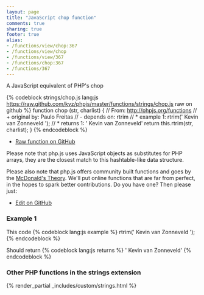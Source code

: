 ```yaml
---
layout: page
title: "JavaScript chop function"
comments: true
sharing: true
footer: true
alias:
- /functions/view/chop:367
- /functions/view/chop
- /functions/view/367
- /functions/chop:367
- /functions/367
---
```

<!-- Generated by Rakefile:build -->
A JavaScript equivalent of PHP's chop

{% codeblock strings/chop.js lang:js https://raw.github.com/kvz/phpjs/master/functions/strings/chop.js raw on github %}
function chop (str, charlist) {
  // From: http://phpjs.org/functions
  // +   original by: Paulo Freitas
  // -    depends on: rtrim
  // *     example 1: rtrim('    Kevin van Zonneveld    ');
  // *     returns 1: '    Kevin van Zonneveld'
  return this.rtrim(str, charlist);
}
{% endcodeblock %}

 - [Raw function on GitHub](https://github.com/kvz/phpjs/blob/master/functions/strings/chop.js)

Please note that php.js uses JavaScript objects as substitutes for PHP arrays, they are 
the closest match to this hashtable-like data structure. 

Please also note that php.js offers community built functions and goes by the 
[McDonald's Theory](https://medium.com/what-i-learned-building/9216e1c9da7d). We'll put online 
functions that are far from perfect, in the hopes to spark better contributions. 
Do you have one? Then please just: 

 - [Edit on GitHub](https://github.com/kvz/phpjs/edit/master/functions/strings/chop.js)

### Example 1
This code
{% codeblock lang:js example %}
rtrim('    Kevin van Zonneveld    ');
{% endcodeblock %}

Should return
{% codeblock lang:js returns %}
'    Kevin van Zonneveld'
{% endcodeblock %}


### Other PHP functions in the strings extension
{% render_partial _includes/custom/strings.html %}
